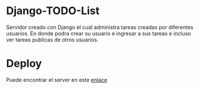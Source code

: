# Django-TODO-List
Servidor creado con Django el cual administra tareas creadas por diferentes usuarios. En donde podra crear su usuario e ingresar a sus tareas e incluso ver tareas publicas de otros usuarios.

# Deploy
Puede encontrar el server en este [enlace]()